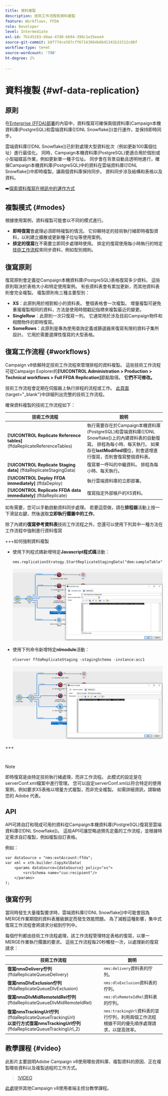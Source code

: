 ```yaml
---
title: 資料複製
description: 技術工作流程和資料複製
feature: Workflows, FFDA
role: Developer
level: Intermediate
exl-id: 7b145193-d4ae-47d0-b694-398c1e35eee4
source-git-commit: b8f774ce507cff67163064b6bd1341b31512c08f
workflow-type: tm+mt
source-wordcount: '798'
ht-degree: 2%

---
```



# 資料複製 {#wf-data-replication}

## 原則

在[Enterprise (FFDA)部署](enterprise-deployment.md)的內容中，資料復寫可確保兩個資料庫(Campaign本機資料庫(PostgreSQL)和雲端資料庫([!DNL Snowflake]))並行運作，並保持即時同步。

雲端資料庫([!DNL Snowflake])已針對處理大型資料批次（例如更新100萬個位址）進行最佳化。 同時，Campaign本機資料庫(PostgreSQL)更適合用於個別或小型磁碟區作業，例如更新單一種子位址。 同步會在背景自動且透明地進行，確保Campaign本機資料庫(PostgreSQL)中的資料在雲端資料庫([!DNL Snowflake])中即時複製，讓兩個資料庫保持同步。 資料同步涉及結構和表格以及資料。

➡️[探索資料復寫在視訊中的運作方式](#video)

## 複製模式 {#modes}

根據使用案例，資料複製可能會以不同的模式進行。

* **即時復寫**&#x200B;會處理必須即時複製的情況。 它仰賴特定的技術執行緒即時複製資料，以利建立擴散或更新種子位址等使用案例。
* **排定的復寫**&#x200B;在不需要立即同步處理時使用。 排定的復寫使用每小時執行的特定[技術工作流程](#workflows)來同步資料，例如型別規則。

## 復寫原則

復寫原則會定義從Campaign本機資料庫(PostgreSQL)表格復寫多少資料。 這些原則取決於表格大小和特定使用案例。 有些資料表會有累加更新，而其他資料表則會完全複製。 複製原則有三種主要型別：

* **XS**：此原則用於相對較小的資料表。 整個表格會一次複製。 增量複製可避免重複複製相同的資料，方法是使用時間戳記指標來複製最近的變更。
* **SingleRow**：此原則一次只復寫一列。 它通常用於涉及目前Campaign物件和相關物件的即時復寫。
* **SomeRows**：此原則是專為使用查詢定義或篩選器來復寫有限的資料子集所設計。 它用於需要選擇性復寫的大型表格。

## 復寫工作流程 {#workflows}

Campaign v8依賴特定技術工作流程來管理排程的資料複製。 這些技術工作流程可從Campaign Explorer的&#x200B;**[!UICONTROL Administration > Production > Technical workflows > Full FFDA Replication]**&#x200B;節點取得。 **它們不可修改。**

技術工作流程會定期在伺服器上執行排程的流程或工作。 [此頁面](https://experienceleague.adobe.com/docs/campaign/automation/workflows/introduction/wf-type/technical-workflows.html?lang=zh-Hant){target="_blank"}中詳細列出完整的技術工作流程。

確保資料複製的技術工作流程如下：

| 技術工作流程 | 說明 |
|------|-----------|
| **[!UICONTROL Replicate Reference tables]** (ffdaReplicateReferenceTables) | 執行需要存在於Campaign本機資料庫(PostgreSQL)和雲端資料庫([!DNL Snowflake])上的內建資料表的自動復寫。 排程為每小時、每天執行。 如果存在&#x200B;**lastModified**&#x200B;欄位，則會遞增進行復寫，否則會復寫整個資料表。 |
| **[!UICONTROL Replicate Staging data]** (ffdaReplicateStagingData) | 復寫單一呼叫的中繼資料。 排程為每小時、每天執行。 |
| **[!UICONTROL Deploy FFDA immediately]** (ffdaDeploy) | 執行雲端資料庫的立即部署。 |
| **[!UICONTROL Replicate FFDA data immediately]** (ffdaReplicate) | 復寫指定外部帳戶的XS資料。 |

如有需要，您可以手動啟動資料同步處理。 若要這麼做，請在&#x200B;**排程器**&#x200B;活動上按一下滑鼠右鍵，然後選取&#x200B;**立即執行擱置中的工作**。

除了內建的&#x200B;**復寫參考資料表**&#x200B;技術工作流程之外，您還可以使用下列其中一種方法在工作流程中強制進行資料復寫

+++如何強制資料複製

* 使用下列程式碼新增特定&#x200B;**Javascript程式碼**&#x200B;活動：

  ```
  nms.replicationStrategy.StartReplicateStagingData("dem:sampleTable")
  ```

  ![](assets/jscode.png)

* 使用下列命令新增特定&#x200B;**nlmodule**&#x200B;活動：

  ```
  nlserver ffdaReplicateStaging -stagingSchema -instance:acc1
  ```

  ![](assets/nlmodule.png)

+++

<br/>

>[!NOTE]
>
>即時復寫是由特定技術執行緒處理，而非工作流程。 此模式的設定是在serverConf.xml檔案中進行管理。 您可以設定serverConf.xml以符合特定的使用案例，例如要求XS表格以增量方式複製，而非完全複製。 如需詳細資訊，請聯絡您的 Adobe 代表。

## API

API可將自訂和現成可用的資料從Campaign本機資料庫(PostgreSQL)復寫至雲端資料庫([!DNL Snowflake])。 這些API可讓您略過預先定義的工作流程，並根據特定需求自訂複製，例如複製自訂表格。

例如：

```
var dataSource = "nms:extAccount:ffda";
var xml = xtk.builder.CopyXxlData(
    <params dataSource={dataSource} policy="xs">
        <srcSchema name="cus:recipient"/>
    </params>
);
```

## 復寫佇列

當同時發生大量複製要求時，雲端資料庫([!DNL Snowflake])中可能會因為MERGE作業期間的資料表層級鎖定而發生效能問題。 為了減輕這種影響，集中式復寫工作流程會將請求分組到佇列中。

每個佇列都由技術工作流程處理，該工作流程管理特定表格的復寫，以單一MERGE作業執行擱置的要求。 這些工作流程每20秒觸發一次，以處理新的復寫請求：

| 技術工作流程 | 說明 |
|------|-----------|
| **復寫nmsDelivery佇列** (ffdaReplicateQueueDelivery) | `nms:delivery`資料表的佇列。 |
| **復寫nmsDlvExclusion佇列** (ffdaReplicateQueueDlvExclusion) | `nms:dlvExclusion`資料表的佇列。 |
| **復寫nmsDlvMidRemoteIdRel佇列** (ffdaReplicateQueueDlvMidRemoteIdRel) | `nms:dlvRemoteIdRel`資料表的佇列。 |
| **復寫nmsTrackingUrl佇列** (ffdaReplicateQueueTrackingUrl)<br/>**以並行方式復寫nmsTrackingUrl佇列** (ffdaReplicateQueueTrackingUrl_2) | `nms:trackingUrl`資料表的並行佇列，利用兩個工作流程根據不同的優先順序處理請求，以提高效率。 |

## 教學課程 {#video}

此影片主要說明Adobe Campaign v8使用哪些資料庫、複製資料的原因、正在複製哪些資料以及複製過程的工作方式。

>[!VIDEO](https://video.tv.adobe.com/v/334460?quality=12)

[此處](https://experienceleague.adobe.com/zh-hant/docs/campaign-learn/tutorials/overview)提供其他Campaign v8使用者端主控台教學課程。
